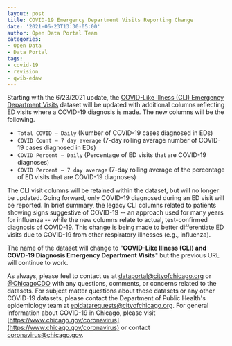 ```yaml
---
layout: post
title: COVID-19 Emergency Department Visits Reporting Change
date: '2021-06-23T13:30-05:00'
author: Open Data Portal Team
categories:
- Open Data
- Data Portal
tags:
- covid-19
- revision
- qwib-edaw
---
```

Starting with the 6/23/2021 update, the [COVID-Like Illness (CLI) Emergency Department Visits](https://data.cityofchicago.org/d/qwib-edaw) dataset will be updated with additional columns reflecting ED visits where a COVID-19 diagnosis is made. The new columns will be the following.

*  `Total COVID – Daily` (Number of COVID-19 cases diagnosed in EDs)
*  `COVID Count – 7 day average` (7-day rolling average number of COVID-19 cases diagnosed in EDs)
*  `COVID Percent – Daily` (Percentage of ED visits that are COVID-19 diagnoses)
*  `COVID Percent – 7 day average` (7-day rolling average of the percentage of ED visits that are COVID-19 diagnoses)

The CLI visit columns will be retained within the dataset, but will no longer be updated. Going forward, only COVID-19 diagnosed during an ED visit will be reported. 
In brief summary, the legacy CLI columns related to patients showing signs suggestive of COVID-19 -- an approach used for many years for influenza -- while the new columns relate to actual, test-confirmed diagnosis of COVID-19. This change is being made to better differentiate ED visits due to COVID-19 from other respiratory illnesses (e.g., influenza).

The name of the dataset will change to "**COVID-Like Illness (CLI) and COVD-19 Diagnosis Emergency Department Visits**" but the previous URL will continue to work.

As always, please feel to contact us at [dataportal@cityofchicago.org](mailto:dataportal@cityofchicago.org) or [@ChicagoCDO](https://twitter.com/ChicagoCDO) with any questions, comments, or concerns related to the datasets. For subject matter questions about these datasets or any other COVID-19 datasets, please contact the Department of Public Health's epidemiology team at [epidatarequests@cityofchicago.org](mailto:epidatarequests@cityofchicago.org). For general information about COVID-19 in Chicago, please visit [https://www.chicago.gov/coronavirus](https://www.chicago.gov/coronavirus) or contact [coronavirus@chicago.gov](mailto:coronavirus@chicago.gov).
